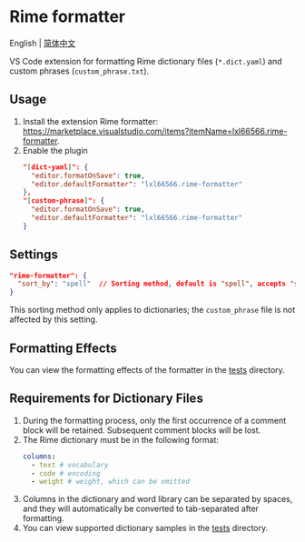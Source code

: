 # Rime formatter

English | [简体中文](README.md)

VS Code extension for formatting Rime dictionary files (`*.dict.yaml`) and custom phrases (`custom_phrase.txt`).

## Usage

1. Install the extension Rime formatter: <https://marketplace.visualstudio.com/items?itemName=lxl66566.rime-formatter>.
2. Enable the plugin
   ```json
   "[dict-yaml]": {
     "editor.formatOnSave": true,
     "editor.defaultFormatter": "lxl66566.rime-formatter"
   },
   "[custom-phrase]": {
     "editor.formatOnSave": true,
     "editor.defaultFormatter": "lxl66566.rime-formatter"
   }
   ```

## Settings

```json
"rime-formatter": {
  "sort_by": "spell"  // Sorting method, default is "spell", accepts "spell" | "weight" | null
}
```

This sorting method only applies to dictionaries; the `custom_phrase` file is not affected by this setting.

## Formatting Effects

You can view the formatting effects of the formatter in the [tests](./tests/) directory.

## Requirements for Dictionary Files

1. During the formatting process, only the first occurrence of a comment block will be retained. Subsequent comment blocks will be lost.
2. The Rime dictionary must be in the following format:
   ```yaml
   columns:
     - text # vocabulary
     - code # encoding
     - weight # weight, which can be omitted
   ```
3. Columns in the dictionary and word library can be separated by spaces, and they will automatically be converted to tab-separated after formatting.
4. You can view supported dictionary samples in the [tests](./tests/) directory.
